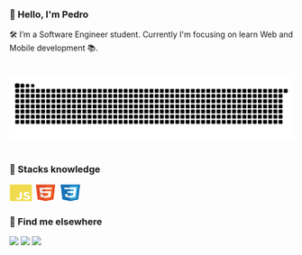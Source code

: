 ### 🤙 Hello, I'm Pedro

🛠️ I’m a Software Engineer student. Currently I'm focusing on learn Web and Mobile development 📚.

#

![Snake animation](https://github.com/Ricmaloy/Ricmaloy/blob/output/github-contribution-grid-snake.svg)


#
### 🔮 Stacks knowledge
<div style="display: inline_block">
<img height="30" width="40" src="https://raw.githubusercontent.com/devicons/devicon/master/icons/javascript/javascript-plain.svg">
<img height="30" width="40" src="https://raw.githubusercontent.com/devicons/devicon/master/icons/html5/html5-original.svg">
<img height="30" width="40" src="https://raw.githubusercontent.com/devicons/devicon/master/icons/css3/css3-original.svg">
</div>

### 💬 Find me elsewhere

<a href="https://github.com/pedroalvesz"><img src="https://img.shields.io/badge/-Github-%23333?style=for-the-badge&logo=github&logoColor=white" target="_blank"></a> <a href="mailto:opedrohenriqu@gmail.com"><img src="https://img.shields.io/badge/-Gmail-ff9800?style=for-the-badge&logo=gmail&logoColor=white" target="_blank"></a> <a href="https://www.linkedin.com/in/henriqpedro/" target="_blank"><img src="https://img.shields.io/badge/-LinkedIn-%230077B5?style=for-the-badge&logo=linkedin&logoColor=white" target="_blank"></a>
